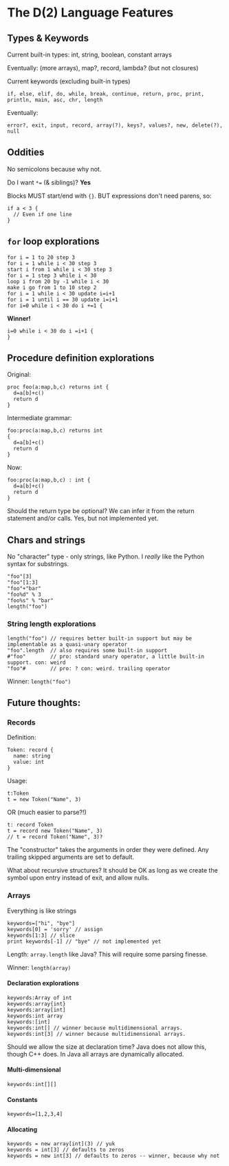 # The D(2) Language Features

## Types & Keywords

Current built-in types: int, string, boolean, constant arrays

Eventually: (more arrays), map?, record, lambda? (but not closures)

Current keywords (excluding built-in types)

```
if, else, elif, do, while, break, continue, return, proc, print, println, main, asc, chr, length
```

Eventually:

```
error?, exit, input, record, array(?), keys?, values?, new, delete(?), null
```

## Oddities

No semicolons because why not.

Do I want `*=` (& siblings)? **Yes**

Blocks MUST start/end with `{}`. BUT expressions don't need parens, so:

```
if a < 3 {
  // Even if one line
}
```

## `for` loop explorations

```
for i = 1 to 20 step 3
for i = 1 while i < 30 step 3 
start i from 1 while i < 30 step 3
for i = 1 step 3 while i < 30 
loop i from 20 by -1 while i < 30
make i go from 1 to 10 step 2
for i = 1 while i < 30 update i=i+1 
for i = 1 until i == 30 update i=i+1 
for i=0 while i < 30 do i +=1 {
```

**Winner!**

```
i=0 while i < 30 do i =i+1 {
}
```

## Procedure definition explorations

Original:

```
proc foo(a:map,b,c) returns int {
  d=a[b]+c() 
  return d
}
```

Intermediate grammar: 

```
foo:proc(a:map,b,c) returns int 
{
  d=a[b]+c() 
  return d
}
```

Now:

```
foo:proc(a:map,b,c) : int {
  d=a[b]+c() 
  return d
} 
```

Should the return type be optional? We can infer it from the return statement and/or calls. Yes, but not implemented yet.

## Chars and strings

No "character" type - only strings, like Python. I *really* like the Python syntax for substrings.

```
"foo"[3]
"foo"[1:3]
"foo"+"bar"
"foo%d" % 3
"foo%s" % "bar"
length("foo")
```

### String length explorations

```
length("foo") // requires better built-in support but may be implementable as a quasi-unary operator
"foo".length  // also requires some built-in support
#"foo"        // pro: standard unary operator, a little built-in support. con: weird
"foo"#        // pro: ? con: weird. trailing operator
```

Winner: `length("foo")`

## Future thoughts:

### Records

Definition:

```
Token: record {
  name: string
  value: int
}
```

Usage:

```
t:Token
t = new Token("Name", 3)
```

OR (much easier to parse?!)
```
t: record Token
t = record new Token("Name", 3)
// t = record Token("Name", 3)?
```

The "constructor" takes the arguments in order they were defined. Any trailing skipped arguments are set to default.

What about recursive structures? It should be OK as long as we create the symbol upon entry instead of exit, and allow nulls.

### Arrays

Everything is like strings

```
keywords=["hi", "bye"]
keywords[0] = 'sorry' // assign
keywords[1:3] // slice
print keywords[-1] // "bye" // not implemented yet
```

Length: `array.length` like Java? This will require some parsing finesse.

Winner: `length(array)`

#### Declaration explorations

```
keywords:Array of int
keywords:array{int}
keywords:array[int]
keywords:int array
keywords:[int]
keywords:int[] // winner because multidimensional arrays.
keywords:int[3] // winner because multidimensional arrays.
```

Should we allow the size at declaration time? Java does not allow this, though C++ does. In Java all arrays are dynamically allocated.

#### Multi-dimensional

```
keywords:int[][]
```

#### Constants

```
keywords=[1,2,3,4]
```

#### Allocating 

```
keywords = new array[int](3) // yuk
keywords = int[3] // defaults to zeros
keywords = new int[3] // defaults to zeros -- winner, because why not
```
